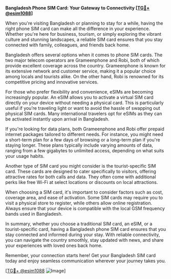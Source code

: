 **Bangladesh Phone SIM Card: Your Gateway to Connectivity [[TG💪+ @esim1088](https://t.me/s/esim1088)]**

When you're visiting Bangladesh or planning to stay for a while, having the right phone SIM card can make all the difference in your experience. Whether you're here for business, tourism, or simply exploring the vibrant culture and stunning landscapes, a reliable SIM card ensures that you stay connected with family, colleagues, and friends back home.

Bangladesh offers several options when it comes to phone SIM cards. The two major telecom operators are Grameenphone and Robi, both of which provide excellent coverage across the country. Grameenphone is known for its extensive network and customer service, making it a popular choice among locals and tourists alike. On the other hand, Robi is renowned for its competitive pricing and innovative services.

For those who prefer flexibility and convenience, eSIMs are becoming increasingly popular. An eSIM allows you to activate a virtual SIM card directly on your device without needing a physical card. This is particularly useful if you’re traveling light or want to avoid the hassle of swapping out physical SIM cards. Many international travelers opt for eSIMs as they can be activated instantly upon arrival in Bangladesh.

If you're looking for data plans, both Grameenphone and Robi offer prepaid internet packages tailored to different needs. For instance, you might need a short-term plan for a few days of browsing or a long-term plan if you're staying longer. These plans typically include varying amounts of data, ranging from a few gigabytes to unlimited access, depending on what suits your usage habits.

Another type of SIM card you might consider is the tourist-specific SIM card. These cards are designed to cater specifically to visitors, offering attractive rates for both calls and data. They often come with additional perks like free Wi-Fi at select locations or discounts on local attractions.

When choosing a SIM card, it's important to consider factors such as cost, coverage area, and ease of activation. Some SIM cards may require you to visit a physical store to register, while others allow online registration. Always ensure that your device is compatible with the local GSM frequency bands used in Bangladesh.

In summary, whether you choose a traditional SIM card, an eSIM, or a tourist-specific card, having a Bangladesh phone SIM card ensures that you stay connected and informed during your stay. With reliable connectivity, you can navigate the country smoothly, stay updated with news, and share your experiences with loved ones back home.

Remember, your connection starts here! Get your Bangladesh SIM card today and enjoy seamless communication wherever your journey takes you.

[[TG💪+ @esim1088](https://t.me/s/esim1088) ![Image](https://i.postimg.cc/Y0z9fWf4/image.png)]